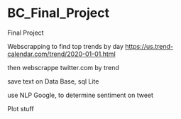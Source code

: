 # BC_Final_Project
 Final Project

Webscrapping to find top trends by day https://us.trend-calendar.com/trend/2020-01-01.html

then webscrappe twitter.com by trend

save text on Data Base, sql Lite

use NLP Google, to determine sentiment on tweet

Plot stuff
